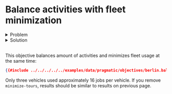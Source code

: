 # Balance activities with fleet minimization

<details>
    <summary>Problem</summary><p>

```json
{{#include ../../../../../examples/data/pragmatic/objectives/berlin.balance-activities.problem.json}}
```

</p></details>

<details>
    <summary>Solution</summary><p>

```json
{{#include ../../../../../examples/data/pragmatic/objectives/berlin.balance-activities.solution.json}}
```

</p></details>

</br>

<div id="geojson" hidden>
{{#include ../../../../../examples/data/pragmatic/objectives/berlin.balance-activities.solution.geojson}}
</div>

<div id="map"></div>

This objective balances amount of activities and minimizes fleet usage at the same time:

```json
{{#include ../../../../../examples/data/pragmatic/objectives/berlin.balance-activities.problem.json:1004:1025}}
```

Only three vehicles used approximately 16 jobs per vehicle. If you remove `minimize-tours`, results should be similar
to results on previous page.